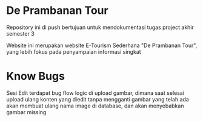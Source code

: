 # De Prambanan Tour
Repository ini di push bertujuan untuk mendokumentasi tugas project akhir semester 3

Website ini merupakan website E-Tourism Sederhana "De Prambanan Tour", yang lebih fokus pada penyampaian informasi singkat

# Know Bugs
Sesi Edit terdapat bug flow logic di upload gambar, dimana saat selesai upload ulang konten yang diedit tanpa mengganti gambar yang telah ada akan membuat ulang nama image di database, dan akan menyebabkan gambar missing
